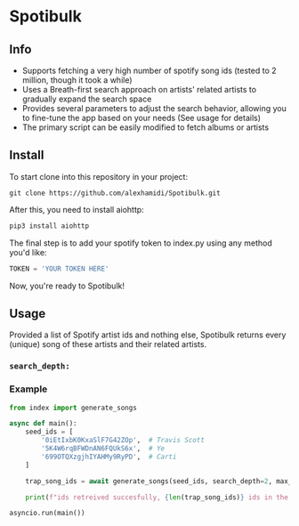 # Spotibulk

## Info

- Supports fetching a very high number of spotify song ids (tested to 2 million, though it took a while)
- Uses a Breath-first search approach on artists' related artists to gradually expand the search space
- Provides several parameters to adjust the search behavior, allowing you to fine-tune the app based on your needs (See usage for details)
- The primary script can be easily modified to fetch albums or artists

## Install

To start clone into this repository in your project:
```git
git clone https://github.com/alexhamidi/Spotibulk.git
```

After this, you need to install aiohttp:
```python
pip3 install aiohttp
```

The final step is to add your spotify token to index.py using any method you'd like:
```python
TOKEN = 'YOUR TOKEN HERE'
```

Now, you're ready to Spotibulk!

## Usage



Provided a list of Spotify artist ids and nothing else, Spotibulk returns every (unique) song of these artists and their related artists.

### ```search_depth:```




### Example

```python
from index import generate_songs

async def main():
    seed_ids = [
        '0iEtIxbK0KxaSlF7G42ZOp',  # Travis Scott
        '5K4W6rqBFWDnAN6FQUkS6x',  # Ye
        '699OTQXzgjhIYAHMy9RyPD',  # Carti
    ]

    trap_song_ids = await generate_songs(seed_ids, search_depth=2, max_albums_per_artist=1)

    print(f"ids retreived succesfully, {len(trap_song_ids)} ids in the list. First 5 items: {trap_song_ids[:5]}")

asyncio.run(main())

```

